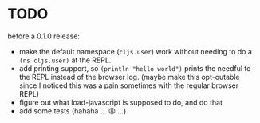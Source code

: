 # TODO

before a 0.1.0 release:

* make the default namespace (`cljs.user`) work without needing to do a
  `(ns cljs.user)` at the REPL.
* add printing support, so `(println "hello world")` prints the
  needful to the REPL instead of the browser log. (maybe make this
  opt-outable since I noticed this was a pain sometimes with the
  regular browser REPL)
* figure out what load-javascript is supposed to do, and do that
* add some tests (hahaha ... :weary: ...)
